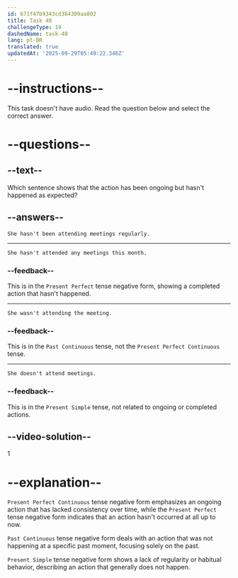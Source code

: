 ```yaml
---
id: 671f47b9343cd364309aa802
title: Task 40
challengeType: 19
dashedName: task-40
lang: pt-BR
translated: true
updatedAt: '2025-09-29T05:49:22.346Z'
---
```


# --instructions--

This task doesn't have audio. Read the question below and select the correct answer.

# --questions--

## --text--

Which sentence shows that the action has been ongoing but hasn't happened as expected?

## --answers--

`She hasn't been attending meetings regularly.`

---

`She hasn't attended any meetings this month.`

### --feedback--

This is in the `Present Perfect` tense negative form, showing a completed action that hasn't happened.

---

`She wasn't attending the meeting.`

### --feedback--

This is in the `Past Continuous` tense, not the `Present Perfect Continuous` tense.

---

`She doesn't attend meetings.`

### --feedback--

This is in the `Present Simple` tense, not related to ongoing or completed actions.

## --video-solution--

1

# --explanation--

`Present Perfect Continuous` tense negative form emphasizes an ongoing action that has lacked consistency over time, while the `Present Perfect` tense negative form indicates that an action hasn't occurred at all up to now.

`Past Continuous` tense negative form deals with an action that was not happening at a specific past moment, focusing solely on the past.

`Present Simple` tense negative form shows a lack of regularity or habitual behavior, describing an action that generally does not happen.
